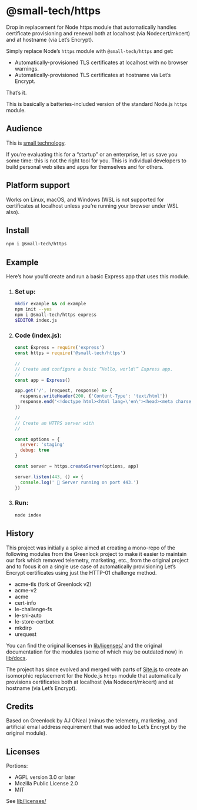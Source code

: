 # @small-tech/https

Drop in replacement for Node https module that automatically handles certificate provisioning and renewal both at localhost (via Nodecert/mkcert) and at hostname (via Let’s Encrypt).

Simply replace Node’s `https` module with `@small-tech/https` and get:

  - Automatically-provisioned TLS certificates at localhost with no browser warnings.
  - Automatically-provisioned TLS certificates at hostname via Let’s Encrypt.

That’s it.

This is basically a batteries-included version of the standard Node.js `https` module.

## Audience

This is [small technology](https://small-tech.org/about#small-technology).

If you’re evaluating this for a “startup” or an enterprise, let us save you some time: this is not the right tool for you. This is individual developers to build personal web sites and apps for themselves and for others.

## Platform support

Works on Linux, macOS, and Windows (WSL is not supported for certificates at localhost unless you’re running your browser under WSL also).

## Install

```sh
npm i @small-tech/https
```

## Example

Here’s how you’d create and run a basic Express app that uses this module.

1. ### Set up:

    ```sh
    mkdir example && cd example
    npm init --yes
    npm i @small-tech/https express
    $EDITOR index.js
    ```

2. ### Code (index.js):

    ```javascript
    const Express = require('express')
    const https = require('@small-tech/https')

    //
    // Create and configure a basic “Hello, world!” Express app.
    //
    const app = Express()

    app.get('/', (request, response) => {
      response.writeHeader(200, {'Content-Type': 'text/html'})
      response.end('<!doctype html><html lang=\'en\'><head><meta charset=\'utf-8\'/><title>Hello, world!</title><style>body{background-color: white; font-family: sans-serif;}</style></head><body><h1>Hello, world!</h1></body></html>')
    })

    //
    // Create an HTTPS server with
    //

    const options = {
      server: 'staging'
      debug: true
    }

    const server = https.createServer(options, app)

    server.listen(443, () => {
      console.log(' 🎉 Server running on port 443.')
    })
    ```

3. ### Run:

    ```sh
    node index
    ```


## History

This project was initially a spike aimed at creating a mono-repo of the following modules from the Greenlock project to make it easier to maintain our fork which removed telemetry, marketing, etc., from the original project and to focus it on a single use case of automatically provisioning Let’s Encrypt certificates using just the HTTP-01 challenge method.

  - acme-tls (fork of Greenlock v2)
  - acme-v2
  - acme
  - cert-info
  - le-challenge-fs
  - le-sni-auto
  - le-store-certbot
  - mkdirp
  - urequest

You can find the original licenses in [lib/licenses/](lib/licenses/) and the original documentation for the modules (some of which may be outdated now) in [lib/docs](lib/docs).

The project has since evolved and merged with parts of [Site.js](https://sitejs.org) to create an isomorphic replacement for the Node.js `https` module that automatically provisions certificates both at localhost (via Nodecert/mkcert) and at hostname (via Let’s Encrypt).

## Credits

Based on Greenlock by AJ ONeal (minus the telemetry, marketing, and artificial email address requirement that was added to Let’s Encrypt by the original module).

## Licenses

Portions:

  - AGPL version 3.0 or later
  - Mozilla Public License 2.0
  - MIT

See [lib/licenses/](lib/licenses/)
